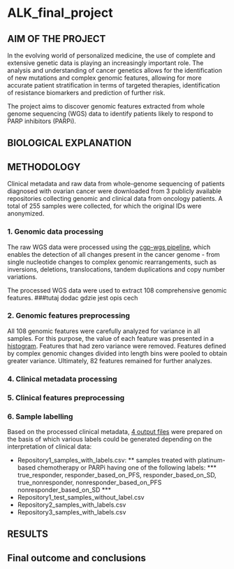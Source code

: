 # ALK_final_project

## AIM OF THE PROJECT

In the evolving world of personalized medicine, the use of complete and extensive genetic data is playing an increasingly important role. The analysis and understanding of cancer genetics allows for the identification of new mutations and complex genomic features, allowing for more accurate patient stratification in terms of targeted therapies, identification of resistance biomarkers and prediction of further risk.

The project aims to discover genomic features extracted from whole genome sequencing (WGS) data to identify patients likely to respond to PARP inhibitors (PARPi).


## BIOLOGICAL EXPLANATION


## METHODOLOGY

Clinical metadata and raw data from whole-genome sequencing of patients diagnosed with ovarian cancer were downloaded from 3 publicly available repositories collecting genomic and clinical data from oncology patients. A total of 255 samples were collected, for which the original IDs were anonymized.

### 1. Genomic data processing

The raw WGS data were processed using the [cgp-wgs pipeline](https://github.com/cancerit/dockstore-cgpwgs), which enables the detection of all changes present in the cancer genome - from single nucleotide changes to complex genomic rearrangements, such as inversions, deletions, translocations, tandem duplications and copy number variations.

The processed WGS data were used to extract 108 comprehensive genomic features. ###tutaj dodac gdzie jest opis cech

### 2. Genomic features preprocessing

All 108 genomic features were carefully analyzed for variance in all samples. For this purpose, the value of each feature was presented in a [histogram](https://github.com/KlaudiaPacewicz/ALK_final_project/tree/main/data_preprocessing/genetic_data_preprocessing). Features that had zero variance were removed. Features defined by complex genomic changes divided into length bins were pooled to obtain greater variance. Ultimately, 82 features remained for further analyzes.

### 4. Clinical metadata processing

### 5. Clinical features preprocessing

### 6. Sample labelling

Based on the processed clinical metadata, [4 output files](https://github.com/KlaudiaPacewicz/ALK_final_project/tree/main/labels/basis_for_sample_labeling) were prepared on the basis of which various labels could be generated depending on the interpretation of clinical data:
  * Repository1_samples_with_labels.csv:
      ** samples treated with platinum-based chemotherapy or PARPi having one of the following labels: *** true_responder, responder_based_on_PFS, responder_based_on_SD, true_nonresponder, nonresponder_based_on_PFS nonresponder_based_on_SD ***
  * Repository1_test_samples_without_label.csv
  * Repository2_samples_with_labels.csv
  * Repository3_samples_with_labels.csv

## RESULTS



## Final outcome and conclusions



